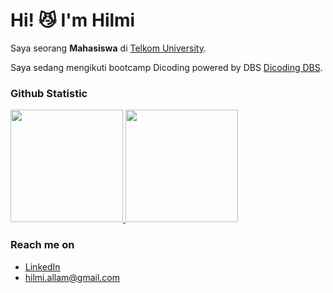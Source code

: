 # Hi! :smirk_cat: I'm Hilmi

Saya seorang **Mahasiswa** di [Telkom University](https://telkomuniversity.ac.id/).<br>

Saya sedang mengikuti bootcamp Dicoding powered by DBS [Dicoding DBS](https://www.dbs.com/spark/index/id_id/site/codingcamp/index.html).<br>

### Github Statistic
<p align="left">
<a href="https://github.com/d4tu4llam">
  <img height="180em" src="https://github-readme-stats-eight-theta.vercel.app/api?username=d4tu4llam&show_icons=true&theme=algolia&include_all_commits=true&count_private=true"/>
  <img height="180em" src="https://github-readme-stats-eight-theta.vercel.app/api/top-langs/?username=d4tu4llam&layout=compact&langs_count=8&theme=algolia"/>
</a>
</p>

### Reach me on
- <a href="https://www.linkedin.com/in/datuallam/">LinkedIn</a>
- hilmi.allam@gmail.com
